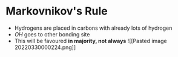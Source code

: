 # Markovnikov's Rule
- Hydrogens are placed in carbons with already lots of hydrogen
- $OH$ goes to other bonding site
- This will be favoured **in majority, not always**
![[Pasted image 20220330000224.png]]